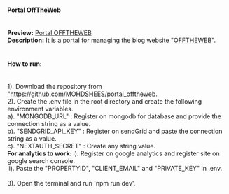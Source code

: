 <h4>Portal OffTheWeb</h4>
<br/>
<b>Preview:</b> <a href="https://portal.offtheweb.in/"> Portal OFFTHEWEB</a>
<br/>
<b>Description:</b> It is a portal for managing the blog website "<a href="https://offtheweb.in/">OFFTHEWEB</a>".
<br/>
<br/>
<h4>How to run: </h4>
<br/>
1). Download the repository from "<a href="https://github.com/MOHDSHEES/portal_offtheweb">https://github.com/MOHDSHEES/portal_offtheweb</a>.
<br/>
2). Create the .env file in the root directory and create the following environment variables.
<br/>
   a). "MONGODB_URL" : Register on mongodb for database and provide the connection string as a value.
   <br/>
   b). "SENDGRID_API_KEY" : Register on sendGrid and paste the connection string as a value.
   <br/>
   c). "NEXTAUTH_SECRET" : Create any string value.
   <br/>
   <b>For analytics to work: </b>
        i). Register on google analytics and register site on google search console.
        <br/>
       ii). Paste the "PROPERTYID", "CLIENT_EMAIL" and "PRIVATE_KEY" in .env.
       <br/>
<br/>
3). Open the terminal and run 'npm run dev'.

